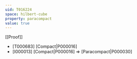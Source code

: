 ```yaml
---
uid: T016224
space: hilbert-cube
property: paracompact
value: true
---
```

[[Proof]]

* [T000683] [Compact|P000016]
* [I000013] [Compact|P000016] => [Paracompact|P000030]

